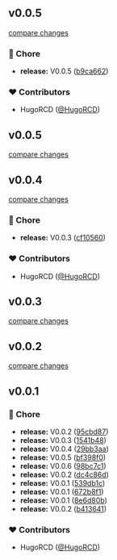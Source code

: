 
## v0.0.5

[compare changes](https://github.com/HugoRCD/mockline/compare/v0.0.4...v0.0.5)

### 🏡 Chore

- **release:** V0.0.5 ([b9ca662](https://github.com/HugoRCD/mockline/commit/b9ca662))

### ❤️ Contributors

- HugoRCD ([@HugoRCD](http://github.com/HugoRCD))

## v0.0.5

[compare changes](https://github.com/HugoRCD/mockline/compare/v0.0.4...v0.0.5)

## v0.0.4

[compare changes](https://github.com/HugoRCD/mockline/compare/v0.0.3...v0.0.4)

### 🏡 Chore

- **release:** V0.0.3 ([cf10560](https://github.com/HugoRCD/mockline/commit/cf10560))

### ❤️ Contributors

- HugoRCD ([@HugoRCD](http://github.com/HugoRCD))

## v0.0.3

[compare changes](https://github.com/HugoRCD/mockline/compare/v0.0.2...v0.0.3)

## v0.0.2

[compare changes](https://github.com/HugoRCD/mockline/compare/v0.0.1...v0.0.2)

## v0.0.1


### 🏡 Chore

- **release:** V0.0.2 ([95cbd87](https://github.com/HugoRCD/mockline/commit/95cbd87))
- **release:** V0.0.3 ([1541b48](https://github.com/HugoRCD/mockline/commit/1541b48))
- **release:** V0.0.4 ([29bb3aa](https://github.com/HugoRCD/mockline/commit/29bb3aa))
- **release:** V0.0.5 ([bf398f0](https://github.com/HugoRCD/mockline/commit/bf398f0))
- **release:** V0.0.6 ([98bc7c1](https://github.com/HugoRCD/mockline/commit/98bc7c1))
- **release:** V0.0.2 ([dc4c86d](https://github.com/HugoRCD/mockline/commit/dc4c86d))
- **release:** V0.0.1 ([539db1c](https://github.com/HugoRCD/mockline/commit/539db1c))
- **release:** V0.0.1 ([672b8f1](https://github.com/HugoRCD/mockline/commit/672b8f1))
- **release:** V0.0.1 ([8e6d80b](https://github.com/HugoRCD/mockline/commit/8e6d80b))
- **release:** V0.0.2 ([b413641](https://github.com/HugoRCD/mockline/commit/b413641))

### ❤️ Contributors

- HugoRCD ([@HugoRCD](http://github.com/HugoRCD))

